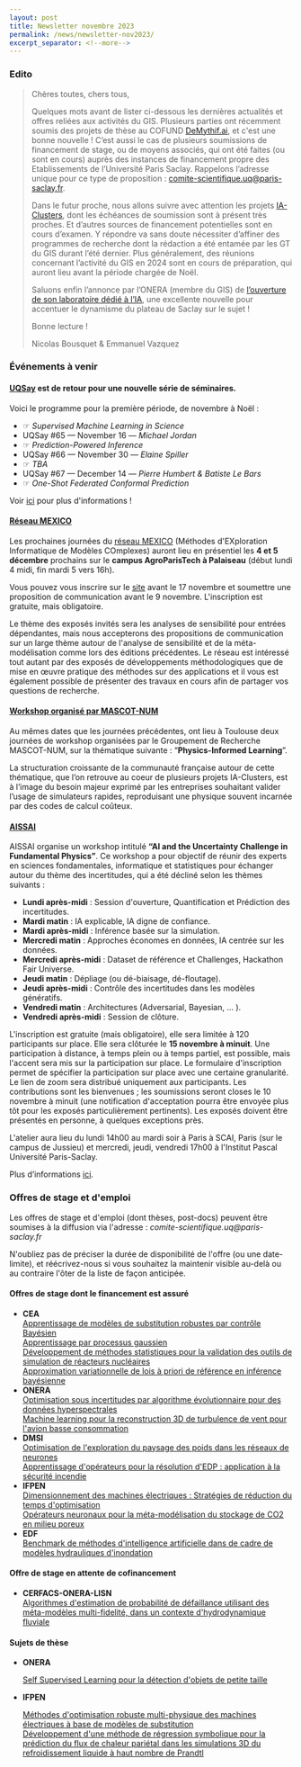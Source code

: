 ```yaml
---
layout: post
title: Newsletter novembre 2023
permalink: /news/newsletter-nov2023/
excerpt_separator: <!--more-->
---
```

<!---[Lien vers version pdf](/files/newsletters/newsletter_nov-2023.pdf)--->

### Edito

> Chères toutes, chers tous,
> 
> Quelques mots avant de lister ci-dessous les dernières actualités et offres reliées aux activités du GIS. Plusieurs parties ont récemment soumis des projets de thèse au COFUND [DeMythif.ai](https://www.dataia.eu/actualites/cofund-demythifai-appel-sujets-de-these), et c'est une bonne nouvelle ! C’est aussi le cas de plusieurs soumissions de financement de stage, ou de moyens associés, qui ont été faites (ou sont en cours) auprès des instances de financement propre des Etablissements de l’Université Paris Saclay. Rappelons l’adresse unique pour ce type de proposition : comite-scientifique.uq@paris-saclay.fr.
> 
> <!--more-->
> 
> Dans le futur proche, nous allons suivre avec attention les projets [IA-Clusters](https://www.entreprises.gouv.fr/fr/actualites/france-2030/mise-place-du-dispositif-ia-cluster-pour-soutenir-l-intelligence-artificielle), dont les échéances de soumission sont à présent très proches. Et d’autres sources de financement potentielles sont en cours d’examen. Y répondre va sans doute nécessiter d’affiner des programmes de recherche dont la rédaction a été entamée par les GT du GIS durant l’été dernier. Plus généralement, des réunions concernant l’activité du GIS en 2024 sont en cours de préparation, qui auront lieu avant la période chargée de Noël.
> 
> Saluons enfin l’annonce par l’ONERA (membre du GIS) de [l’ouverture de son laboratoire dédié à l’IA](https://w3.onera.fr/ailab/fr), une excellente nouvelle pour accentuer le dynamisme du plateau de Saclay sur le sujet !
>
> Bonne lecture !
>
> Nicolas Bousquet & Emmanuel Vazquez
 
### Événements à venir

#### [UQSay](https://www.uqsay.org/seminars/) est de retour pour une nouvelle série de séminaires.

Voici le programme pour la première période, de novembre à Noël :

- ☞ *Supervised Machine Learning in Science*
- UQSay #65 — November 16 — _Michael Jordan_
- ☞ *Prediction-Powered Inference*
- UQSay #66 — November 30 — _Elaine Spiller_
- ☞ *TBA*
- UQSay #67 — December 14 — _Pierre Humbert & Batiste Le Bars_
- ☞ *One-Shot Federated Conformal Prediction*

Voir [ici](https://www.uqsay.org/upcoming) pour plus d'informations !

#### [Réseau MEXICO](https://reseau-mexico.fr/)

Les prochaines journées du [réseau
MEXICO](https://reseau-mexico.fr/) (Méthodes d'EXploration
Informatique de Modèles COmplexes) auront lieu en présentiel les **4
et 5 décembre** prochains sur le **campus AgroParisTech à
Palaiseau** (début lundi 4 midi, fin mardi 5 vers 16h).

Vous pouvez vous inscrire sur le
[site](https://mexico2023.sciencesconf.org/) avant le 17 novembre et
soumettre une proposition de communication avant le 9 novembre.
L'inscription est gratuite, mais obligatoire.

Le thème des exposés invités sera les analyses de sensibilité pour
entrées dépendantes, mais nous accepterons des propositions de
communication sur un large thème autour de l'analyse de sensibilité
et de la méta-modélisation comme lors des éditions précédentes. Le
réseau est intéressé tout autant par des exposés de développements
méthodologiques que de mise en œuvre pratique des méthodes sur des
applications et il vous est également possible de présenter des
travaux en cours afin de partager vos questions de recherche.

#### [Workshop organisé par MASCOT-NUM](https://indico.math.cnrs.fr/event/9994/)

Au mêmes dates que les journées précédentes, ont lieu à Toulouse
deux journées de workshop organisées par le Groupement de Recherche
MASCOT-NUM, sur la thématique suivante : “**Physics-Informed
Learning**”.  

La structuration croissante de la communauté française autour de
cette thématique, que l’on retrouve au coeur de plusieurs projets
IA-Clusters, est à l’image du besoin majeur exprimé par les
entreprises souhaitant valider l’usage de simulateurs rapides,
reproduisant une physique souvent incarnée par des codes de calcul
coûteux. 

#### [AISSAI](https://www.cnrs.fr/en/artificial-intelligence-science-science-artificial-intelligence-aissai-center)

AISSAI organise un workshop intitulé **“AI and the Uncertainty
Challenge in Fundamental Physics”**. Ce workshop a pour objectif de
réunir des experts en sciences fondamentales, informatique et
statistiques pour échanger autour du thème des incertitudes, qui a
été décliné selon les thèmes suivants :

- **Lundi après-midi**  : Session d'ouverture, Quantification et Prédiction des incertitudes.
- **Mardi matin** : IA explicable, IA digne de confiance.
- **Mardi après-midi** : Inférence basée sur la simulation.
- **Mercredi matin** : Approches économes en données, IA centrée sur les données.
- **Mercredi après-midi** : Dataset de référence et Challenges, Hackathon Fair Universe.
- **Jeudi matin** : Dépliage (ou dé-biaisage, dé-floutage).
- **Jeudi après-midi** : Contrôle des incertitudes dans les modèles génératifs.
- **Vendredi matin** : Architectures (Adversarial, Bayesian, ... ).
- **Vendredi après-midi** : Session de clôture.

L'inscription est gratuite (mais obligatoire), elle sera limitée à
120 participants sur place. Elle sera clôturée le **15 novembre à
minuit**. Une participation à distance, à temps plein ou à temps
partiel, est possible, mais l'accent sera mis sur la participation
sur place. Le formulaire d'inscription permet de spécifier la
participation sur place avec une certaine granularité. Le lien de
zoom sera distribué uniquement aux participants. Les contributions
sont les bienvenues ; les soumissions seront closes le 10 novembre à
minuit (une notification d'acceptation pourra être envoyée plus tôt
pour les exposés particulièrement pertinents). Les exposés doivent
être présentés en personne, à quelques exceptions près.

L'atelier aura lieu du lundi 14h00 au mardi soir à Paris à SCAI,
Paris (sur le campus de Jussieu) et mercredi, jeudi, vendredi 17h00
à l'Institut Pascal Université Paris-Saclay.

Plus d’informations [ici](https://indico.in2p3.fr/event/30589/overview).

### Offres de stage et d'emploi

Les offres de stage et d'emploi (dont thèses, post-docs) peuvent
être soumises à la diffusion via l'adresse :
_comite-scientifique.uq@paris-saclay.fr_

N'oubliez pas de préciser la durée de disponibilité de l'offre (ou
une date-limite), et réécrivez-nous si vous souhaitez la maintenir
visible au-delà ou au contraire l'ôter de la liste de façon
anticipée.

#### Offres de stage dont le financement est assuré

<ul>
  <li><strong>CEA</strong>
    <div class="job-list">
      <div class="job-item">
        <a href="https://uq-at-paris-saclay.github.io/files/jobs/2024-offre-CEA-DAM-1.pdf">Apprentissage de modèles de substitution robustes par contrôle Bayésien</a>
      </div>
      <div class="job-item">
        <a href="https://uq-at-paris-saclay.github.io/files/jobs/2024-offre-CEA-DAM-2.pdf">Apprentissage par processus gaussien</a>
      </div>
      <div class="job-item">
        <a href="https://uq-at-paris-saclay.github.io/files/jobs/2024-Stage_CEA_Cadarache.pdf">Développement de méthodes statistiques pour la validation des outils de simulation de réacteurs nucléaires</a>
      </div>
      <div class="job-item">
        <a href="https://uq-at-paris-saclay.github.io/files/jobs/2024-CEA-Sujet_de_stage.pdf">Approximation variationnelle de lois à priori de référence en inférence bayésienne</a>
      </div>
    </div>
  </li>
  
  <li><strong>ONERA</strong>
    <div class="job-list">
      <div class="job-item">
        <a href="https://uq-at-paris-saclay.github.io/files/jobs/2024-DOTA-14_stage-LMA2S_SLefebvre_optim.pdf">Optimisation sous incertitudes par algorithme évolutionnaire pour des données hyperspectrales</a>
      </div>
      <div class="job-item">
        <a href="https://uq-at-paris-saclay.github.io/files/jobs/2024-stage-ONERA-ML-reconstruction3D-turbulences.pdf">Machine learning pour la reconstruction 3D de turbulence de vent pour l'avion basse consommation</a>
      </div>
    </div>
  </li>
  
  <li><strong>DMSI</strong>
    <div class="job-list">
      <div class="job-item">
        <a href="https://uq-at-paris-saclay.github.io/files/jobs/2024-LNE-DMSI-stage_DEEP.pdf">Optimisation de l'exploration du paysage des poids dans les réseaux de neurones</a>
      </div>
      <div class="job-item">
        <a href="https://uq-at-paris-saclay.github.io/files/jobs/2024-LNE-DMS-Stage_EDP.pdf">Apprentissage d'opérateurs pour la résolution d'EDP : application à la sécurité incendie</a>
      </div>
    </div>
  </li>
  
  <li><strong>IFPEN</strong>
    <div class="job-list">
      <div class="job-item">
        <a href="https://uq-at-paris-saclay.github.io/files/jobs/2024-stage-IFPEN-ENS-Optim_multiphysique_machines-electriques.pdf">Dimensionnement des machines électriques : Stratégies de réduction du temps d'optimisation</a>
      </div>
      <div class="job-item">
        <a href="https://uq-at-paris-saclay.github.io/files/jobs/2024-stage-IFPEN-operateurs-neuronaux-stockage-CO2.pdf">Opérateurs neuronaux pour la méta-modélisation du stockage de CO2 en milieu poreux</a>
      </div>
    </div>
  </li>

  <li><strong>EDF</strong>
    <div class="job-list">
      <div class="job-item">
        <a href="https://uq-at-paris-saclay.github.io/files/jobs/2024-EDF-sujet_IA_hydraulique_vf.pdf">Benchmark de méthodes d'intelligence artificielle dans de cadre de modèles hydrauliques d'inondation </a>
      </div>
    </div>
  </li>
</ul>


#### Offre de stage en attente de cofinancement

- **CERFACS-ONERA-LISN**
  <div class="job-list">
    <div class="job-item">
      <a href="https://uq-at-paris-saclay.github.io/files/jobs/2024-Stage_CERFACS-ONERA-LISN_metamodelmultifi_hydro.pdf">Algorithmes d'estimation de probabilité de défaillance utilisant des méta-modèles multi-fidelité, dans un contexte d'hydrodynamique fluviale</a>
    </div>
  </div>

#### Sujets de thèse

- **ONERA**
  <div class="job-list">
    <div class="job-item">
      <a href="https://uq-at-paris-saclay.github.io/files/jobs/DOTA-2024_th%C3%A8se_SLefebvre2_draft.pdf">Self Supervised Learning pour la détection d'objets de petite taille</a>
    </div>
  </div>

- **IFPEN**
  <div class="job-list">
    <div class="job-item">
      <a href="https://uq-at-paris-saclay.github.io/files/jobs/these-IFPEN-ENS-Optim_multiphysique_machines-%C3%A9lectriques.pdf">Méthodes d'optimisation robuste multi-physique des machines électriques à base de modèles de substitution</a>
    </div>
    <div class="job-item">
      <a href="https://uq-at-paris-saclay.github.io/files/jobs/2024-these-IFPEN-LISN-regression-symbolique.pdf">Développement d'une méthode de régression symbolique pour la prédiction du flux de chaleur pariétal dans les simulations 3D du refroidissement liquide à haut nombre de Prandtl</a>
    </div>
  </div>
